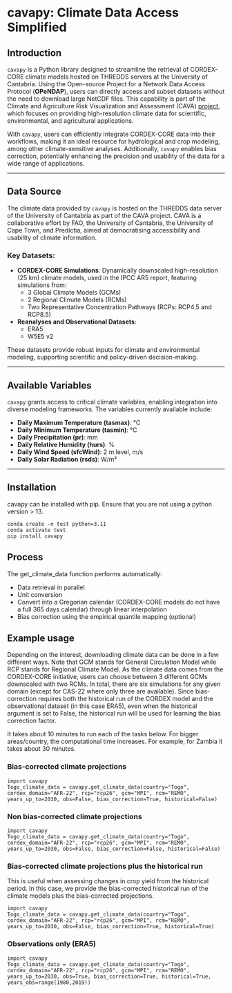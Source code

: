 # cavapy: Climate Data Access Simplified

## Introduction

`cavapy` is a Python library designed to streamline the retrieval of CORDEX-CORE climate models hosted on THREDDS servers at the University of Cantabria. Using the Open-source Project for a Network Data Access Protocol (**OPeNDAP**), users can directly access and subset datasets without the need to download large NetCDF files. This capability is part of the Climate and Agriculture Risk Visualization and Assessment (CAVA) [project](https://risk-team.github.io/CAVAanalytics/articles/CAVA.html), which focuses on providing high-resolution climate data for scientific, environmental, and agricultural applications.

With `cavapy`, users can efficiently integrate CORDEX-CORE data into their workflows, making it an ideal resource for hydrological and crop modeling, among other climate-sensitive analyses. Additionally, `cavapy` enables bias correction, potentially enhancing the precision and usability of the data for a wide range of applications.

---

## Data Source

The climate data provided by `cavapy` is hosted on the THREDDS data server of the University of Cantabria as part of the CAVA project. CAVA is a collaborative effort by FAO, the University of Cantabria, the University of Cape Town, and Predictia, aimed at democratising accessibility and usability of climate information.

### Key Datasets:
- **CORDEX-CORE Simulations**: Dynamically downscaled high-resolution (25 km) climate models, used in the IPCC AR5 report, featuring simulations from:
  - 3 Global Climate Models (GCMs)
  - 2 Regional Climate Models (RCMs)
  - Two Representative Concentration Pathways (RCPs: RCP4.5 and RCP8.5)
- **Reanalyses and Observational Datasets**:
  - ERA5
  - W5E5 v2

These datasets provide robust inputs for climate and environmental modeling, supporting scientific and policy-driven decision-making.

---

## Available Variables

`cavapy` grants access to critical climate variables, enabling integration into diverse modeling frameworks. The variables currently available include:

- **Daily Maximum Temperature (tasmax)**: °C  
- **Daily Minimum Temperature (tasmin)**: °C  
- **Daily Precipitation (pr)**: mm  
- **Daily Relative Humidity (hurs)**: %  
- **Daily Wind Speed (sfcWind)**: 2 m level, m/s  
- **Daily Solar Radiation (rsds)**: W/m²  

---

## Installation
cavapy can be installed with pip. Ensure that you are not using a python version > 13. 

```
conda create -n test python=3.11
conda activate test
pip install cavapy
```
## Process

The get_climate_data function performs automatically:
- Data retrieval in parallel
- Unit conversion
- Convert into a Gregorian calendar (CORDEX-CORE models do not have a full 365 days calendar) through linear interpolation
- Bias correction using the empirical quantile mapping (optional)

## Example usage

Depending on the interest, downloading climate data can be done in a few different ways. Note that GCM stands for General Circulation Model while RCP stands for Regional Climate Model. As the climate data comes from the CORDEX-CORE initiative, users can choose between 3 different GCMs downscaled with two RCMs. In total, there are six simulations for any given domain (except for CAS-22 where only three are available).
Since bias-correction requires both the historical run of the CORDEX model and the observational dataset (in this case ERA5), even when the historical argument is set to False, the historical run will be used for learning the bias correction factor.

It takes about 10 minutes to run each of the tasks below. For bigger areas/country, the computational time increases. For example, for Zambia it takes about 30 minutes.

### Bias-corrected climate projections
```
import cavapy
Togo_climate_data = cavapy.get_climate_data(country="Togo", cordex_domain="AFR-22", rcp="rcp26", gcm="MPI", rcm="REMO", years_up_to=2030, obs=False, bias_correction=True, historical=False)
```
### Non bias-corrected climate projections

```
import cavapy
Togo_climate_data = cavapy.get_climate_data(country="Togo", cordex_domain="AFR-22", rcp="rcp26", gcm="MPI", rcm="REMO", years_up_to=2030, obs=False, bias_correction=False, historical=False)
```
### Bias-corrected climate projections plus the historical run

This is useful when assessing changes in crop yield from the historical period. In this case, we provide the bias-corrected historical run of the climate models plus the bias-corrected projections. 

```
import cavapy
Togo_climate_data = cavapy.get_climate_data(country="Togo", cordex_domain="AFR-22", rcp="rcp26", gcm="MPI", rcm="REMO", years_up_to=2030, obs=False, bias_correction=True, historical=True)
```
### Observations only (ERA5)

```
import cavapy
Togo_climate_data = cavapy.get_climate_data(country="Togo", cordex_domain="AFR-22", rcp="rcp26", gcm="MPI", rcm="REMO", years_up_to=2030, obs=True, bias_correction=True, historical=True, years_obs=range(1980,2019))
```
